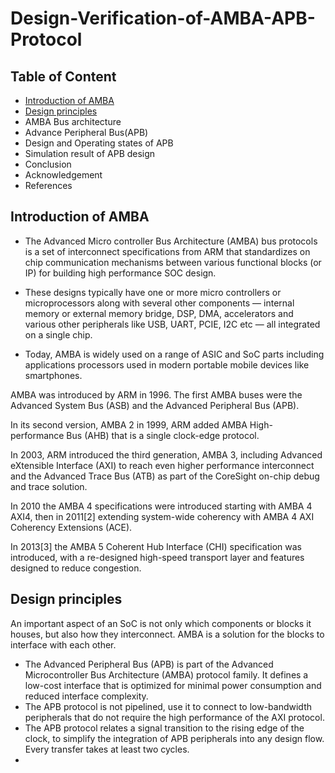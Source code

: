 # Design-Verification-of-AMBA-APB-Protocol

## Table of Content
 - [Introduction of AMBA](https://github.com/suvam98/Design-Verification-of-AMBA-APB-Protocol#introduction-of-amba)
 - [Design principles](https://github.com/suvam98/Design-Verification-of-AMBA-APB-Protocol#design-principles)
 - AMBA Bus architecture
 - Advance Peripheral Bus(APB)
 - Design and Operating states of APB
 - Simulation result of APB design
 - Conclusion
 - Acknowledgement
 - References
 
 ## Introduction of AMBA
 - The Advanced Micro controller Bus Architecture (AMBA) bus protocols is a set of interconnect specifications from ARM that standardizes on chip communication mechanisms between various functional blocks (or IP) for building high performance SOC design.

 - These designs typically have one or more micro controllers or microprocessors along with several other components — internal memory or external memory bridge, DSP, DMA, accelerators and various other peripherals like USB, UART, PCIE, I2C etc — all integrated on a single chip.  

 - Today, AMBA is widely used on a range of ASIC and SoC parts including applications processors used in modern portable mobile devices like smartphones. 

 AMBA was introduced by ARM in 1996. The first AMBA buses were the Advanced System Bus (ASB) and the Advanced Peripheral Bus (APB). 

 In its second version, AMBA 2 in 1999, ARM added AMBA High-performance Bus (AHB) that is a single clock-edge protocol.
 
 In 2003, ARM introduced the third generation, AMBA 3, including Advanced eXtensible Interface (AXI) to reach even higher performance interconnect and the Advanced Trace Bus (ATB) as part of the CoreSight on-chip debug and trace solution. 

 In 2010 the AMBA 4 specifications were introduced starting with AMBA 4 AXI4, then in 2011[2] extending system-wide coherency with AMBA 4 AXI Coherency Extensions (ACE). 

 In 2013[3] the AMBA 5 Coherent Hub Interface (CHI) specification was introduced, with a re-designed high-speed transport layer and features designed to reduce congestion.

 ## Design principles
 An important aspect of an SoC is not only which components or blocks it houses, but also how they interconnect. AMBA is a solution for the blocks to interface with each other.


 - The Advanced Peripheral Bus (APB) is part of the Advanced Microcontroller Bus Architecture
(AMBA) protocol family. It defines a low-cost interface that is optimized for minimal power
consumption and reduced interface complexity.
- The APB protocol is not pipelined, use it to connect to low-bandwidth peripherals that do not
require the high performance of the AXI protocol.
- The APB protocol relates a signal transition to the rising edge of the clock, to simplify the
integration of APB peripherals into any design flow. Every transfer takes at least two cycles.
- 
